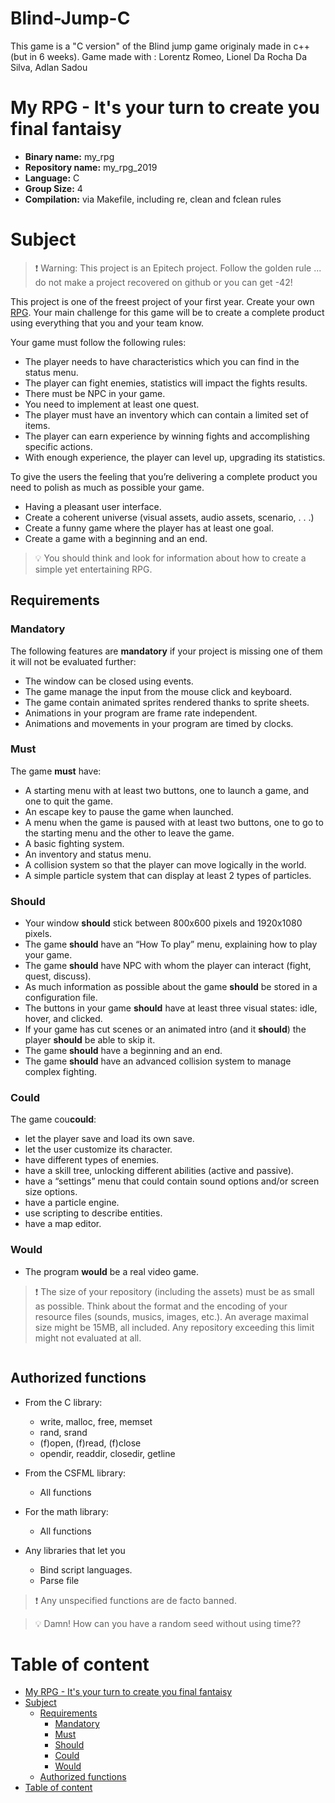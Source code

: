 # Blind-Jump-C
This game is a "C version" of the Blind jump game originaly made in c++ (but in 6 weeks).
Game made with : Lorentz Romeo, Lionel Da Rocha Da Silva, Adlan Sadou

# My RPG - It's your turn to create you final fantaisy

- **Binary name:** my_rpg
- **Repository name:** my_rpg_2019
- **Language:** C
- **Group Size:** 4
- **Compilation:** via Makefile, including re, clean and fclean rules


# Subject

> :exclamation: Warning: This project is an Epitech project. Follow the golden rule ... do not make a project recovered on github or you can get -42!

This project is one of the freest project of your first year. Create your own [RPG].
Your main challenge for this game will be to create a complete product using everything that you and your team know.

Your game must follow the following rules:
- The player needs to have characteristics which you can find in the status menu.
- The player can fight enemies, statistics will impact the fights results.
- There must be NPC in your game.
- You need to implement at least one quest.
- The player must have an inventory which can contain a limited set of items.
- The player can earn experience by winning fights and accomplishing specific actions.
- With enough experience, the player can level up, upgrading its statistics.

To give the users the feeling that you’re delivering a complete product you need to polish as much as possible your game.
- Having a pleasant user interface.
- Create a coherent universe (visual assets, audio assets, scenario, . . .)
- Create a funny game where the player has at least one goal.
- Create a game with a beginning and an end.

> :bulb: You should think and look for information about how to create a simple yet entertaining RPG.

## Requirements

### Mandatory
The following features are **mandatory** if your project is missing one of them it will not be evaluated further:
- The window can be closed using events.
- The game manage the input from the mouse click and keyboard.
- The game contain animated sprites rendered thanks to sprite sheets.
- Animations in your program are frame rate independent.
- Animations and movements in your program are timed by clocks.

### Must

The game **must** have:
- A starting menu with at least two buttons, one to launch a game, and one to quit the game.
- An escape key to pause the game when launched.
- A menu when the game is paused with at least two buttons, one to go to the starting menu and the other to leave the game.
- A basic fighting system.
- An inventory and status menu.
- A collision system so that the player can move logically in the world.
- A simple particle system that can display at least 2 types of particles.

### Should

- Your window **should** stick between 800x600 pixels and 1920x1080 pixels.
- The game **should** have an “How To play” menu, explaining how to play your game.
- The game **should** have NPC with whom the player can interact (fight, quest, discuss).
- As much information as possible about the game **should** be stored in a configuration file.
- The buttons in your game **should** have at least three visual states: idle, hover, and clicked.
- If your game has cut scenes or an animated intro (and it **should**) the player **should** be able to skip it.
- The game **should** have a beginning and an end.
- The game **should** have an advanced collision system to manage complex fighting.

### Could

The game cou**could**:
- let the player save and load its own save.
- let the user customize its character.
- have different types of enemies.
- have a skill tree, unlocking different abilities (active and passive).
- have a “settings” menu that could contain sound options and/or screen size options.
- have a particle engine.
- use scripting to describe entities.
- have a map editor.

### Would

- The program **would** be a real video game.

> :exclamation: The size of your repository (including the assets) must be as small as possible. Think about the format and the encoding of your resource files (sounds, musics, images, etc.).
> An average maximal size might be 15MB, all included. Any repository exceeding this limit might not evaluated at all.

<div align="center"><img src="https://vignette.wikia.nocookie.net/finalfantasy/images/b/bf/FFIV_Cell_Logo.png/revision/latest?cb=20100805044807" alt="" /></div>

## Authorized functions

- From the C library:
  - write, malloc, free, memset
  - rand, srand
  - (f)open, (f)read, (f)close
  - opendir, readdir, closedir, getline

- From the CSFML library:
  - All functions

- For the math library:
  - All functions

- Any libraries that let you
  - Bind script languages.
  - Parse file

> :exclamation: Any unspecified functions are de facto banned.

> :bulb: Damn! How can you have a random seed without using time??

# Table of content
<!-- TOC depthFrom:1 depthTo:6 withLinks:1 updateOnSave:1 orderedList:0 -->

- [My RPG - It's your turn to create you final fantaisy](#my-rpg-its-your-turn-to-create-you-final-fantaisy)
- [Subject](#subject)
	- [Requirements](#requirements)
		- [Mandatory](#mandatory)
		- [Must](#must)
		- [Should](#should)
		- [Could](#could)
		- [Would](#would)
	- [Authorized functions](#authorized-functions)
- [Table of content](#table-of-content)

<!-- /TOC -->

[RPG]: https://en.wikipedia.org/wiki/Role-playing_video_game
